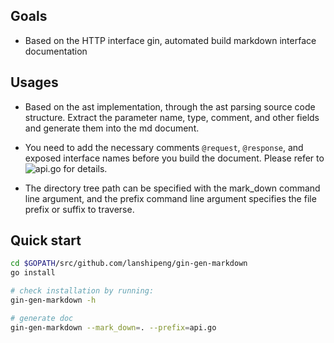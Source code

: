 ## Goals
- Based on the HTTP interface gin, automated build markdown interface documentation

## Usages

- Based on the ast implementation, through the ast parsing source code structure.
  Extract the parameter name, type, comment, and other fields and generate them into the md document.

- You need to add the necessary comments `@request`, `@response`, and exposed interface names before you
    build the document. Please refer to ![api.go](https://github.com/lanshipeng/gin-gen-markdown/blob/master/api.go) for details.

- The directory tree path can be specified with the mark_down command line argument,
  and the prefix command line argument specifies the file prefix or suffix to traverse.


## Quick start
```bash
cd $GOPATH/src/github.com/lanshipeng/gin-gen-markdown
go install

# check installation by running:
gin-gen-markdown -h

# generate doc
gin-gen-markdown --mark_down=. --prefix=api.go
```
